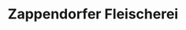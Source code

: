 ---
title: "Zappendorfer Fleischerei"
url: /halle-saale/zappendorfer-fleischerei/
shop: Metzgerei
---